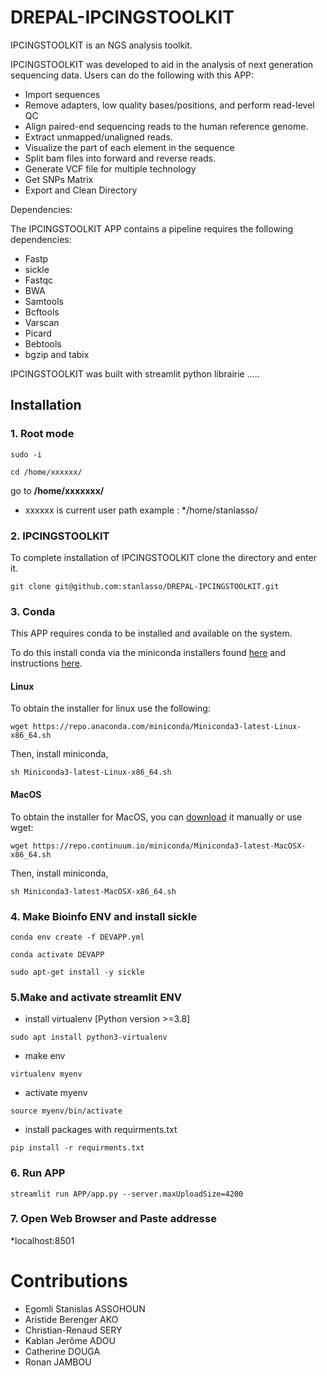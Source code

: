 # DREPAL-IPCINGSTOOLKIT

IPCINGSTOOLKIT is an NGS analysis toolkit.

IPCINGSTOOLKIT was developed to aid in the analysis of next generation sequencing data. Users can do the following with this APP:

* Import sequences  
* Remove adapters, low quality bases/positions, and perform read-level QC 
* Align paired-end sequencing reads to the human reference genome.
* Extract unmapped/unaligned reads.
* Visualize the part of each element in the sequence 
* Split bam files into forward and reverse reads.
* Generate VCF file for multiple technology
* Get SNPs Matrix
* Export and Clean Directory


Dependencies: 

The IPCINGSTOOLKIT APP contains a pipeline requires the following dependencies:

* Fastp
* sickle
* Fastqc 
* BWA 
* Samtools
* Bcftools
* Varscan
* Picard
* Bebtools
* bgzip and tabix 

IPCINGSTOOLKIT was built with streamlit python librairie  .....

## Installation

### 1.  Root mode

```
sudo -i
```
```
cd /home/xxxxxx/
```
go to **/home/xxxxxxx/** 
- xxxxxx is current user path example : */home/stanlasso/

### 2. IPCINGSTOOLKIT

To complete installation of IPCINGSTOOLKIT  clone the directory and enter it.

```
git clone git@github.com:stanlasso/DREPAL-IPCINGSTOOLKIT.git
```
### 3. Conda

This APP requires conda to be installed and available on the system.

To do this install conda via the miniconda installers found [here](https://docs.conda.io/en/latest/miniconda.html) and instructions [here](https://docs.conda.io/projects/continuumio-conda/en/latest/user-guide/install/index.html).
 

#### Linux

  To obtain the installer for linux use the following:
```
wget https://repo.anaconda.com/miniconda/Miniconda3-latest-Linux-x86_64.sh
```

  Then, install miniconda,

```
sh Miniconda3-latest-Linux-x86_64.sh
```

#### MacOS

  To obtain the installer for MacOS, you can [download](https://docs.conda.io/en/latest/miniconda.html) it manually or use wget:
```
wget https://repo.continuum.io/miniconda/Miniconda3-latest-MacOSX-x86_64.sh
```

  Then, install miniconda,

```
sh Miniconda3-latest-MacOSX-x86_64.sh
```

### 4. Make Bioinfo ENV and install sickle
```
conda env create -f DEVAPP.yml
```
```
conda activate DEVAPP
```
```
sudo apt-get install -y sickle
```
### 5.Make and activate streamlit ENV

- install virtualenv [Python version >=3.8]
```
sudo apt install python3-virtualenv 
```
- make env
```
virtualenv myenv
```
- activate myenv
```
source myenv/bin/activate
```
- install packages with requirments.txt
```
pip install -r requirments.txt
```
### 6. Run APP
```
streamlit run APP/app.py --server.maxUploadSize=4200

```
### 7. Open Web Browser and Paste addresse
*localhost:8501 

# Contributions

- Egomli Stanislas ASSOHOUN 
- Aristide Berenger AKO 
- Christian-Renaud SERY
- Kablan Jerôme ADOU
- Catherine DOUGA
- Ronan JAMBOU 
